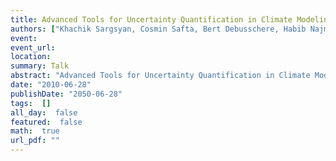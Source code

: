 ```yaml
---
title: Advanced Tools for Uncertainty Quantification in Climate Modeling
authors: ["Khachik Sargsyan, Cosmin Safta, Bert Debusschere, Habib Najm"]
event: 
event_url: 
location: 
summary: Talk
abstract: "Advanced Tools for Uncertainty Quantification in Climate Modeling<br>"
date: "2010-06-28"
publishDate: "2050-06-28"
tags:  []
all_day:  false
featured:  false
math:  true
url_pdf: ""
---
```

